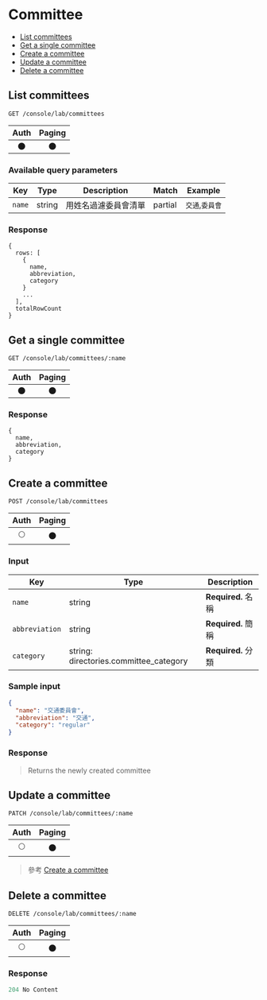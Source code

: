 # Committee

- [List committees](#list-committees)
- [Get a single committee](#get-a-single-committee)
- [Create a committee](#create-a-committee)
- [Update a committee](#update-a-committee)
- [Delete a committee](#delete-a-committee)

## List committees
```
GET /console/lab/committees
```

| Auth | Paging |
| :---: | :---: |
| 🌑 | 🌑 |

### Available query parameters

| Key | Type | Description | Match | Example |
| --- | --- | --- | --- | --- |
| `name` | string | 用姓名過濾委員會清單 | partial | `交通`,`委員會` |

### Response
```
{
  rows: [
    {
      name,
      abbreviation,
      category
    }
    ...
  ],
  totalRowCount
}
```

## Get a single committee
```
GET /console/lab/committees/:name
```

| Auth | Paging |
| :---: | :---: |
| 🌑 | 🌑 |

### Response
```
{
  name,
  abbreviation,
  category
}
```

## Create a committee
```
POST /console/lab/committees
```

| Auth | Paging |
| :---: | :---: |
| 🌕 | 🌑 |

### Input

| Key | Type | Description |
| --- | --- | --- |
| `name` | string | **Required.** 名稱 |
| `abbreviation` | string | **Required.** 簡稱 |
| `category` | string: directories.committee_category | **Required.** 分類 |

### Sample input
```json
{
  "name": "交通委員會",
  "abbreviation": "交通",
  "category": "regular"
}
```

### Response
> Returns the newly created committee

## Update a committee
```
PATCH /console/lab/committees/:name
```

| Auth | Paging |
| :---: | :---: |
| 🌕 | 🌑 |

> 參考 [Create a committee](#create-a-committee)

## Delete a committee
```
DELETE /console/lab/committees/:name
```

| Auth | Paging |
| :---: | :---: |
| 🌕 | 🌑 |

### Response
```javascript
204 No Content
```
